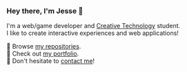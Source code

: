 ### Hey there, I'm Jesse 👋

I'm a web/game developer and [Creative Technology](https://www.utwente.nl/en/education/bachelor/programmes/creative-technology/#impression-of-creative-technology) student.  
I like to create interactive experiences and web applications!  

📁 Browse [my repositories](https://github.com/Jessseee?tab=repositories).  
🎨 Check out [my portfolio](https://jesse-visser.nl).  
💬 Don't hesitate to [contact me](https://jesse-visser.nl/contact)!  
